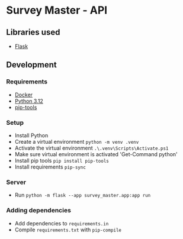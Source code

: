 # Survey Master - API

## Libraries used

- [Flask](https://flask.palletsprojects.com/en/stable/)

## Development

### Requirements

- [Docker](https://www.docker.com/)
- [Python 3.12](https://www.python.org/)
- [pip-tools](https://github.com/jazzband/pip-tools/)

### Setup

- Install Python
- Create a virtual environment `python -m venv .venv`
- Activate the virtual environment `.\.venv\Scripts\Activate.ps1`
- Make sure virtual environment is activated 'Get-Command python'
- Install pip tools `pip install pip-tools`
- Install requirements `pip-sync`

### Server

- Run `python -m flask --app survey_master.app:app run`

### Adding dependencies

- Add dependencies to `requirements.in`
- Compile `requirements.txt` with `pip-compile`
